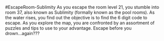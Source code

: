 #EscapeRoom-Sublimity
As you escape the room level 21, you stumble into room 37, also known as Sublimity (formally known as the pool rooms). As the water rises, you find out the objective is to find the 6 digit code to escape. As you explore the map, you are confronted by an assortment of puzzles and tips to use to your advantage. Escape before you drown...again???
